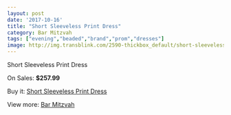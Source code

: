 ```yaml
---
layout: post
date: '2017-10-16'
title: "Short Sleeveless Print Dress"
category: Bar Mitzvah
tags: ["evening","beaded","brand","prom","dresses"]
image: http://img.transblink.com/2590-thickbox_default/short-sleeveless-print-dress.jpg
---
```

Short Sleeveless Print Dress

On Sales: **$257.99**
<a href="https://www.transblink.com/en/bar-mitzvah/832-short-sleeveless-print-dress.html"><amp-img layout="responsive" width="600" height="600" src="//img.transblink.com/2590-thickbox_default/short-sleeveless-print-dress.jpg" alt="Short Sleeveless Print Dress 0" /></a>
<a href="https://www.transblink.com/en/bar-mitzvah/832-short-sleeveless-print-dress.html"><amp-img layout="responsive" width="600" height="600" src="//img.transblink.com/2592-thickbox_default/short-sleeveless-print-dress.jpg" alt="Short Sleeveless Print Dress 1" /></a>
<a href="https://www.transblink.com/en/bar-mitzvah/832-short-sleeveless-print-dress.html"><amp-img layout="responsive" width="600" height="600" src="//img.transblink.com/2591-thickbox_default/short-sleeveless-print-dress.jpg" alt="Short Sleeveless Print Dress 2" /></a>

Buy it: [Short Sleeveless Print Dress](https://www.transblink.com/en/bar-mitzvah/832-short-sleeveless-print-dress.html "Short Sleeveless Print Dress")

View more: [Bar Mitzvah](https://www.transblink.com/en/2-bar-mitzvah "Bar Mitzvah")